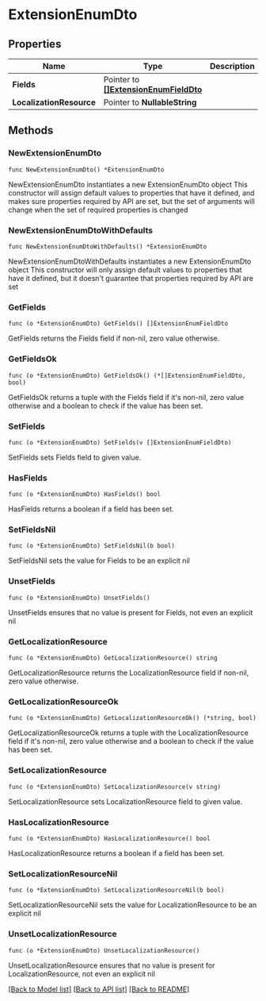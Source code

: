 # ExtensionEnumDto

## Properties

Name | Type | Description | Notes
------------ | ------------- | ------------- | -------------
**Fields** | Pointer to [**[]ExtensionEnumFieldDto**](ExtensionEnumFieldDto.md) |  | [optional] 
**LocalizationResource** | Pointer to **NullableString** |  | [optional] 

## Methods

### NewExtensionEnumDto

`func NewExtensionEnumDto() *ExtensionEnumDto`

NewExtensionEnumDto instantiates a new ExtensionEnumDto object
This constructor will assign default values to properties that have it defined,
and makes sure properties required by API are set, but the set of arguments
will change when the set of required properties is changed

### NewExtensionEnumDtoWithDefaults

`func NewExtensionEnumDtoWithDefaults() *ExtensionEnumDto`

NewExtensionEnumDtoWithDefaults instantiates a new ExtensionEnumDto object
This constructor will only assign default values to properties that have it defined,
but it doesn't guarantee that properties required by API are set

### GetFields

`func (o *ExtensionEnumDto) GetFields() []ExtensionEnumFieldDto`

GetFields returns the Fields field if non-nil, zero value otherwise.

### GetFieldsOk

`func (o *ExtensionEnumDto) GetFieldsOk() (*[]ExtensionEnumFieldDto, bool)`

GetFieldsOk returns a tuple with the Fields field if it's non-nil, zero value otherwise
and a boolean to check if the value has been set.

### SetFields

`func (o *ExtensionEnumDto) SetFields(v []ExtensionEnumFieldDto)`

SetFields sets Fields field to given value.

### HasFields

`func (o *ExtensionEnumDto) HasFields() bool`

HasFields returns a boolean if a field has been set.

### SetFieldsNil

`func (o *ExtensionEnumDto) SetFieldsNil(b bool)`

 SetFieldsNil sets the value for Fields to be an explicit nil

### UnsetFields
`func (o *ExtensionEnumDto) UnsetFields()`

UnsetFields ensures that no value is present for Fields, not even an explicit nil
### GetLocalizationResource

`func (o *ExtensionEnumDto) GetLocalizationResource() string`

GetLocalizationResource returns the LocalizationResource field if non-nil, zero value otherwise.

### GetLocalizationResourceOk

`func (o *ExtensionEnumDto) GetLocalizationResourceOk() (*string, bool)`

GetLocalizationResourceOk returns a tuple with the LocalizationResource field if it's non-nil, zero value otherwise
and a boolean to check if the value has been set.

### SetLocalizationResource

`func (o *ExtensionEnumDto) SetLocalizationResource(v string)`

SetLocalizationResource sets LocalizationResource field to given value.

### HasLocalizationResource

`func (o *ExtensionEnumDto) HasLocalizationResource() bool`

HasLocalizationResource returns a boolean if a field has been set.

### SetLocalizationResourceNil

`func (o *ExtensionEnumDto) SetLocalizationResourceNil(b bool)`

 SetLocalizationResourceNil sets the value for LocalizationResource to be an explicit nil

### UnsetLocalizationResource
`func (o *ExtensionEnumDto) UnsetLocalizationResource()`

UnsetLocalizationResource ensures that no value is present for LocalizationResource, not even an explicit nil

[[Back to Model list]](../README.md#documentation-for-models) [[Back to API list]](../README.md#documentation-for-api-endpoints) [[Back to README]](../README.md)


